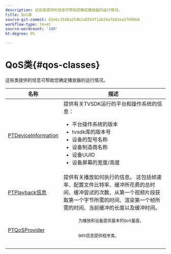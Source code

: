 ```yaml
---
description: 这些类提供的信息可帮助您确定播放器的运行情况。
title: QoS类
source-git-commit: 02ebc3548a254b2a6554f1ab34afbb3ea5f09bb8
workflow-type: tm+mt
source-wordcount: '180'
ht-degree: 0%

---
```


# QoS类{#qos-classes}

这些类提供的信息可帮助您确定播放器的运行情况。

<table frame="all" colsep="1" rowsep="1" id="table_2893EFF9755149159A4F94E781C76B6E"> 
 <thead> 
  <tr rowsep="1"> 
   <th colname="1" class="entry"> 名称 </th> 
   <th colname="2" class="entry"> 描述 </th> 
  </tr> 
 </thead>
 <tbody> 
  <tr rowsep="1"> 
   <td colname="1"> <a href="https://help.adobe.com/en_US/primetime/api/psdk/appledoc/Classes/PTDeviceInformation.html" format="html" scope="external"> PTDeviceInformation</a> </td> 
   <td colname="2">提供有关TVSDK运行的平台和操作系统的信息： 
    <ul id="ul_0DE69F3B38E84964AB98DCCD11E5E123"> 
     <li id="li_19B2D1889FCA4B0F8FCB0EE8F87353B2">平台操作系统的版本 </li> 
     <li id="li_CA35F4A48FD34555AC7D7832D5997AD4">tvsdk库的版本号 </li> 
     <li id="li_30D38320C2A3440E92C0A477FFFBF9A0">设备的型号名称 </li> 
     <li id="li_2D15164B987E405685B96A900EBF041D">设备制造商名称 </li> 
     <li id="li_B78485CB9580444DB9694404706BA191">设备UUID </li> 
     <li id="li_841EA77499B44F0692192F9DE1A798E4">设备屏幕的宽度/高度 </li> 
    </ul> </td> 
  </tr> 
  <tr rowsep="1"> 
   <td colname="1"><a href="https://help.adobe.com/en_US/primetime/api/psdk/appledoc/Classes/PTPlaybackInformation.html" format="html" scope="external"> PTPlayback信息</a> </td> 
   <td colname="2"> 提供有关播放如何执行的信息。 这包括帧速率、配置文件比特率、缓冲所花费的总时间、缓冲尝试的次数、从第一个视频片段获取第一个字节所需的时间、渲染第一个帧所需的时间、当前缓冲的长度以及缓冲时间。 </td> 
  </tr> 
  <tr rowsep="1"> 
   <td colname="1"><a href="https://help.adobe.com/en_US/primetime/api/psdk/appledoc/Classes/PTQoSProvider.html" format="html" scope="external"> PTQoSProvider</a> </td> 
   <td colname="2">
    <pre>
      为播放和设备提供基本的QoS量度。
    </pre>
    <pre>
      QOS信息提供程序类。
    </pre> </td> 
  </tr> 
 </tbody> 
</table>
